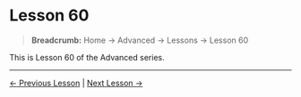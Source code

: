 # Lesson 60

> **Breadcrumb:** Home → Advanced → Lessons → Lesson 60

This is Lesson 60 of the Advanced series.

---

[← Previous Lesson](lesson_59.md) | [Next Lesson →](lesson_61.md)
